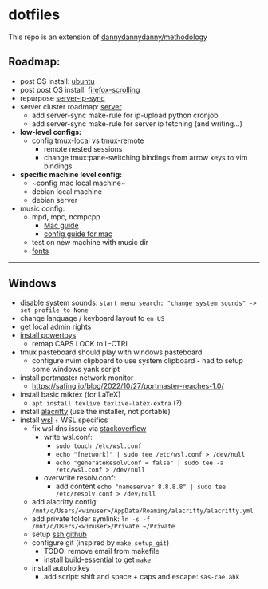 # dotfiles

This repo is an extension of [dannydannydanny/methodology](https://github.com/DannyDannyDanny/methodology/)

## Roadmap:

* post OS install: [ubuntu](ubuntu.md)
* post post OS install: [firefox-scrolling](firefox-scrolling.md)
* repurpose [server-ip-sync](server-ip-sync.md)
* server cluster roadmap: [server](server.md)
  * add server-sync make-rule for ip-upload python cronjob
  * add server-sync make-rule for server ip fetching (and writing...)
* **low-level configs:**
  * config tmux-local vs tmux-remote
    * remote nested sessions
    * change tmux:pane-switching bindings from arrow keys to vim bindings
* **specific machine level config:**
  * ~config mac local machine~
  * debian local machine
  * debian server
* music config:
  * mpd, mpc, ncmpcpp
    * [Mac guide](https://killtheyak.com/install-mpd-mpc-ncmpcpp/)
    * [config guide for mac](https://computingforgeeks.com/install-configure-mpd-ncmpcpp-macos/)
  * test on new machine with music dir
  * [fonts](https://www.programmingfonts.org/)

***

## Windows

* disable system sounds: `start menu search: "change system sounds" -> set profile to None`
* change language / keyboard layout to `en_US`
* get local admin rights
* [install powertoys](https://docs.microsoft.com/en-us/windows/powertoys/install#install-with-windows-executable-file-via-github)
  * remap CAPS LOCK to L-CTRL
* tmux pasteboard should play with windows pasteboard
  * configure nvim clipboard to use system clipboard - had to setup some windows yank script
* install portmaster network monitor
  * https://safing.io/blog/2022/10/27/portmaster-reaches-1.0/
* install basic miktex (for LaTeX)
  * `apt install texlive texlive-latex-extra` (?)
* install [alacritty](https://alacritty.org/) (use the installer, not portable)
* install [wsl](https://docs.microsoft.com/en-us/windows/wsl/install#install-wsl-command) + WSL specifics
  * fix wsl dns issue via [stackoverflow](https://askubuntu.com/questions/91543/apt-get-update-fails-to-fetch-files-temporary-failure-resolving-error/91595#comment1911934_91595)
    * write wsl.conf:
      * `sudo touch /etc/wsl.conf`
      * `echo "[network]" | sudo tee /etc/wsl.conf > /dev/null`
      * `echo "generateResolvConf = false" | sudo tee -a /etc/wsl.conf > /dev/null`
    * overwrite resolv.conf:
      * add content `echo "nameserver 8.8.8.8" | sudo tee /etc/resolv.conf > /dev/null`
  * add alacritty config: `/mnt/c/Users/<winuser>/AppData/Roaming/alacritty/alacritty.yml`
  * add private folder symlink: `ln -s -f /mnt/c/Users/<winuser>/Private ~/Private`
  * setup [ssh github](ubuntu.md#setup-ssh-key-for-github)
  * configure git (inspired by `make setup_git`)
    * TODO: remove email from makefile
    * install [build-essential](https://askubuntu.com/a/753113/882709) to get `make`
  * install autohotkey
    * add script: shift and space + caps and escape: `sas-cae.ahk`
